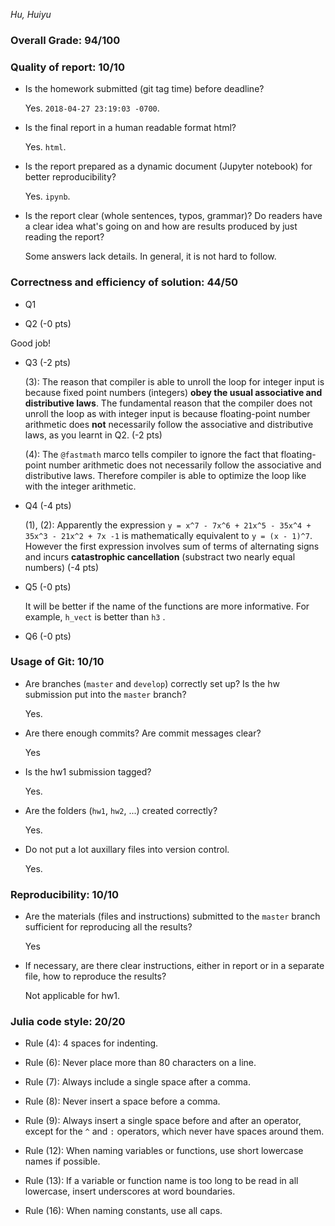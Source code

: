 *Hu, Huiyu*

### Overall Grade: 94/100

### Quality of report: 10/10

* Is the homework submitted (git tag time) before deadline?

	Yes. `2018-04-27 23:19:03 -0700`.

* Is the final report in a human readable format html?  

	Yes. `html`.

* Is the report prepared as a dynamic document (Jupyter notebook) for better reproducibility?

	Yes. `ipynb`.

* Is the report clear (whole sentences, typos, grammar)? Do readers have a clear idea what's going on and how are results produced by just reading the report?

	Some answers lack details. In general, it is not hard to follow. 
 
### Correctness and efficiency of solution: 44/50 

* Q1

* Q2 (-0 pts) 

Good job!
	
* Q3 (-2 pts)
 
    (3): The reason that compiler is able to unroll the loop for integer input is because fixed point numbers (integers) **obey the usual associative and distributive laws**. The fundamental reason that the compiler does not unroll the loop as with integer input is because floating-point number arithmetic does **not** necessarily follow the associative and distributive laws, as you learnt in Q2. (-2 pts)
 
    (4): The `@fastmath` marco tells compiler to ignore the fact that floating-point number arithmetic does not necessarily follow the associative and distributive laws. Therefore compiler is able to optimize the loop like with the integer arithmetic.


* Q4 (-4 pts) 

    (1), (2): Apparently the expression `y = x^7 - 7x^6 + 21x^5 - 35x^4 + 35x^3 - 21x^2 + 7x -1` is mathematically equivalent to `y = (x - 1)^7`. However the first expression involves sum of terms of alternating signs and incurs **catastrophic cancellation** (substract two nearly equal numbers) (-4 pts)

* Q5 (-0 pts)
	 
	It will be better if the name of the functions are more informative. For example, `h_vect` is better than `h3` . 

* Q6 (-0 pts) 


### Usage of Git: 10/10

* Are branches (`master` and `develop`) correctly set up? Is the hw submission put into the `master` branch?

	Yes.

* Are there enough commits? Are commit messages clear? 

	Yes

* Is the hw1 submission tagged?

	Yes.

* Are the folders (`hw1`, `hw2`, ...) created correctly?

	Yes.	

* Do not put a lot auxillary files into version control.  

	Yes.
		

### Reproducibility: 10/10

* Are the materials (files and instructions) submitted to the `master` branch sufficient for reproducing all the results? 

	Yes

* If necessary, are there clear instructions, either in report or in a separate file, how to reproduce the results?  

	Not applicable for hw1.


### Julia code style: 20/20

* Rule (4): 4 spaces for indenting.

* Rule (6): Never place more than 80 characters on a line.

* Rule (7): Always include a single space after a comma. 

* Rule (8):  Never insert a space before a comma.

* Rule (9): Always insert a single space before and after an operator, except for the `^` and `:` operators, which never have spaces around them.

* Rule (12): When naming variables or functions, use short lowercase names if possible.

* Rule (13): If a variable or function name is too long to be read in all lowercase, insert underscores at word boundaries.

* Rule (16): When naming constants, use all caps.
